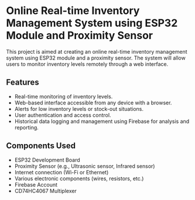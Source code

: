 # Online Real-time Inventory Management System using ESP32 Module and Proximity Sensor

This project is aimed at creating an online real-time inventory management system using ESP32 module and a proximity sensor. The system will allow users to monitor inventory levels remotely through a web interface.

## Features

- Real-time monitoring of inventory levels.
- Web-based interface accessible from any device with a browser.
- Alerts for low inventory levels or stock-out situations.
- User authentication and access control.
- Historical data logging and management using Firebase for analysis and reporting.

## Components Used

- ESP32 Development Board
- Proximity Sensor (e.g., Ultrasonic sensor, Infrared sensor)
- Internet connection (Wi-Fi or Ethernet)
- Various electronic components (wires, resistors, etc.)
- Firebase Account
- CD74HC4067 Multiplexer
